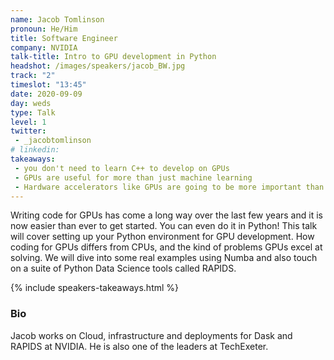 ```yaml
---
name: Jacob Tomlinson
pronoun: He/Him
title: Software Engineer
company: NVIDIA
talk-title: Intro to GPU development in Python
headshot: /images/speakers/jacob_BW.jpg
track: "2"
timeslot: "13:45"
date: 2020-09-09
day: weds
type: Talk
level: 1
twitter:
 - _jacobtomlinson
# linkedin: 
takeaways:
 - you don't need to learn C++ to develop on GPUs
 - GPUs are useful for more than just machine learning
 - Hardware accelerators like GPUs are going to be more important than ever in order to scale our current workloads
---
```


<p>Writing code for GPUs has come a long way over the last few years and it is now easier than ever to get started. 
You can even do it in Python! This talk will cover setting up your Python environment for GPU development. How coding 
for GPUs differs from CPUs, and the kind of problems GPUs excel at solving. We will dive into some real examples using 
Numba and also touch on a suite of Python Data Science tools called RAPIDS.</p>

{% include speakers-takeaways.html %}

<h3>Bio</h3>
<p>Jacob works on Cloud, infrastructure and deployments for Dask and RAPIDS at NVIDIA. He is also one of the leaders at TechExeter.</p>